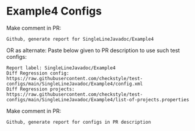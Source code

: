 # Example4 Configs
Make comment in PR:
```
Github, generate report for SingleLineJavadoc/Example4
```
OR as alternate:
Paste below given to PR description to use such test configs:
```
Report label: SingleLineJavadoc/Example4
Diff Regression config: https://raw.githubusercontent.com/checkstyle/test-configs/main/SingleLineJavadoc/Example4/config.xml
Diff Regression projects: https://raw.githubusercontent.com/checkstyle/test-configs/main/SingleLineJavadoc/Example4/list-of-projects.properties
```
Make comment in PR:
```
Github, generate report for configs in PR description
```
